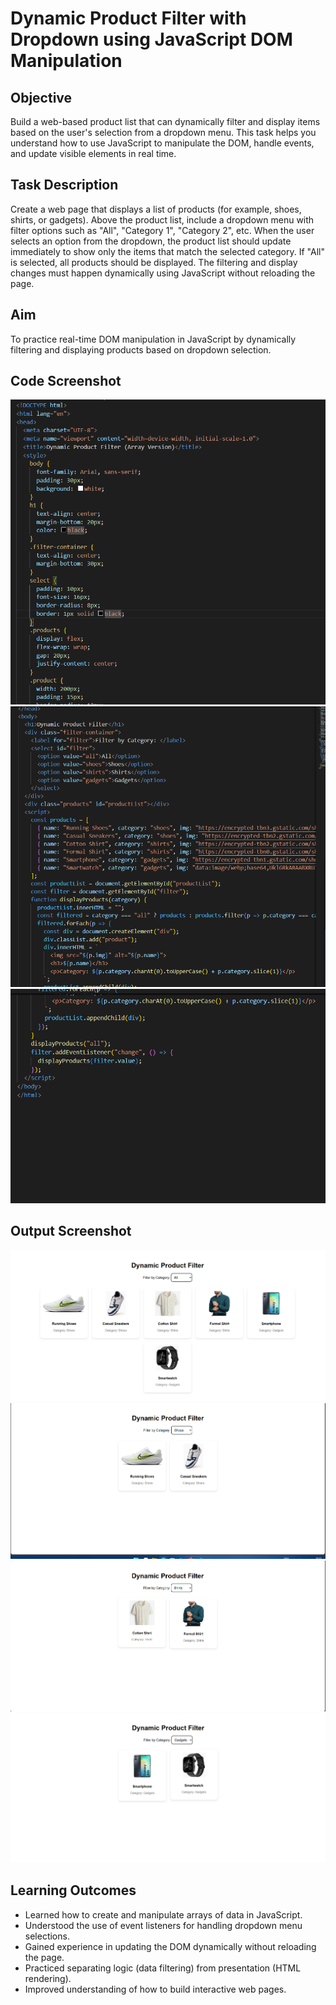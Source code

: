 # Dynamic Product Filter with Dropdown using JavaScript DOM Manipulation

## Objective
Build a web-based product list that can dynamically filter and display items based on the user's selection from a dropdown menu. This task helps you understand how to use JavaScript to manipulate the DOM, handle events, and update visible elements in real time.

## Task Description
Create a web page that displays a list of products (for example, shoes, shirts, or gadgets). Above the product list, include a dropdown menu with filter options such as "All", "Category 1", "Category 2", etc. When the user selects an option from the dropdown, the product list should update immediately to show only the items that match the selected category. If "All" is selected, all products should be displayed. The filtering and display changes must happen dynamically using JavaScript without reloading the page.

## Aim
To practice real-time DOM manipulation in JavaScript by dynamically filtering and displaying products based on dropdown selection.

## Code Screenshot
![Code Screenshot](assets/html.png)
![Code Screenshot](assets/html1.png)
![Code Screenshot](assets/html2.png)

## Output Screenshot
![Output Screenshot](assets/output.png)
![Output Screenshot](assets/output1.png)
![Output Screenshot](assets/output2.png)
![Output Screenshot](assets/output3.png)


## Learning Outcomes
- Learned how to create and manipulate arrays of data in JavaScript.  
- Understood the use of event listeners for handling dropdown menu selections.  
- Gained experience in updating the DOM dynamically without reloading the page.  
- Practiced separating logic (data filtering) from presentation (HTML rendering).  
- Improved understanding of how to build interactive web pages.
